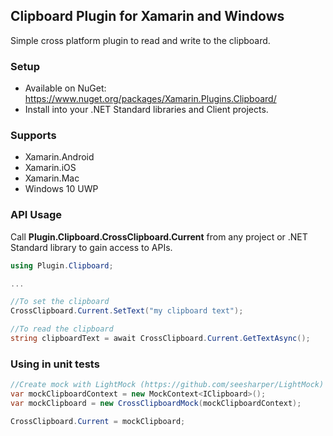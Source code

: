 ## Clipboard Plugin for Xamarin and Windows

Simple cross platform plugin to read and write to the clipboard.

### Setup
* Available on NuGet: https://www.nuget.org/packages/Xamarin.Plugins.Clipboard/
* Install into your .NET Standard libraries and Client projects.


### Supports
* Xamarin.Android
* Xamarin.iOS
* Xamarin.Mac
* Windows 10 UWP


### API Usage

Call **Plugin.Clipboard.CrossClipboard.Current** from any project or .NET Standard library to gain access to APIs.

```csharp
using Plugin.Clipboard;

...

//To set the clipboard
CrossClipboard.Current.SetText("my clipboard text");

//To read the clipboard
string clipboardText = await CrossClipboard.Current.GetTextAsync();

```

### Using in unit tests

```C#
//Create mock with LightMock (https://github.com/seesharper/LightMock)
var mockClipboardContext = new MockContext<IClipboard>();
var mockClipboard = new CrossClipboardMock(mockClipboardContext);

CrossClipboard.Current = mockClipboard;
```




